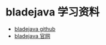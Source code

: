# bladejava 学习资料

* [bladejava github](https://github.com/biezhi/blade)
* [bladejava 官网](http://bladejava.com/)
